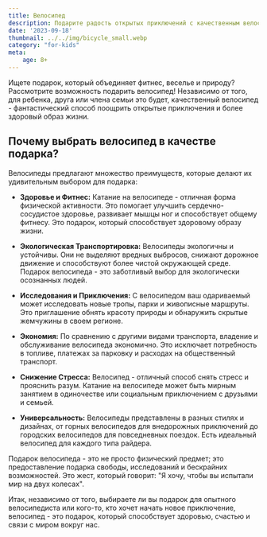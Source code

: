 ```yaml
---
title: Велосипед
description: Подарите радость открытых приключений с качественным велосипедом.
date: '2023-09-18'
thumbnail: ../../img/bicycle_small.webp
category: "for-kids"
meta:
    age: 8+
---
```

Ищете подарок, который объединяет фитнес, веселье и природу? Рассмотрите возможность подарить велосипед! Независимо от того, для ребенка, друга или члена семьи это будет, качественный велосипед - фантастический способ поощрить открытые приключения и более здоровый образ жизни.

## Почему выбрать велосипед в качестве подарка?

Велосипеды предлагают множество преимуществ, которые делают их удивительным выбором для подарка:

- **Здоровье и Фитнес:** Катание на велосипеде - отличная форма физической активности. Это помогает улучшить сердечно-сосудистое здоровье, развивает мышцы ног и способствует общему фитнесу. Это подарок, который способствует здоровому образу жизни.

- **Экологическая Транспортировка:** Велосипеды экологичны и устойчивы. Они не выделяют вредных выбросов, снижают дорожное движение и способствуют более чистой окружающей среде. Подарок велосипеда - это заботливый выбор для экологически осознанных людей.

- **Исследования и Приключения:** С велосипедом ваш одариваемый может исследовать новые тропы, парки и живописные маршруты. Это приглашение обнять красоту природы и обнаружить скрытые жемчужины в своем регионе.

- **Экономия:** По сравнению с другими видами транспорта, владение и обслуживание велосипеда экономично. Это исключает потребность в топливе, платежах за парковку и расходах на общественный транспорт.

- **Снижение Стресса:** Велосипед - отличный способ снять стресс и прояснить разум. Катание на велосипеде может быть мирным занятием в одиночестве или социальным приключением с друзьями и семьей.

- **Универсальность:** Велосипеды представлены в разных стилях и дизайнах, от горных велосипедов для внедорожных приключений до городских велосипедов для повседневных поездок. Есть идеальный велосипед для каждого типа райдера.

Подарок велосипеда - это не просто физический предмет; это предоставление подарка свободы, исследований и бескрайних возможностей. Это жест, который говорит: "Я хочу, чтобы вы испытали мир на двух колесах".

Итак, независимо от того, выбираете ли вы подарок для опытного велосипедиста или кого-то, кто хочет начать новое приключение, велосипед - это подарок, который способствует здоровью, счастью и связи с миром вокруг нас.
